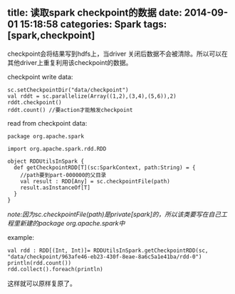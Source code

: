 title: 读取spark checkpoint的数据
date: 2014-09-01 15:18:58
categories: Spark
tags: [spark,checkpoint]
---
checkpoint会将结果写到hdfs上，当driver 关闭后数据不会被清除。所以可以在其他driver上重复利用该checkpoint的数据。

checkpoint write data:

    sc.setCheckpointDir("data/checkpoint")
    val rddt = sc.parallelize(Array((1,2),(3,4),(5,6)),2)
    rddt.checkpoint()
    rddt.count() //要action才能触发checkpoint


read from checkpoint data:

	package org.apache.spark

	import org.apache.spark.rdd.RDD

	object RDDUtilsInSpark {
	  def getCheckpointRDD[T](sc:SparkContext, path:String) = {
	  	//path要到part-000000的父目录
	    val result : RDD[Any] = sc.checkpointFile(path)
	    result.asInstanceOf[T]
	  }
	}
*note:因为sc.checkpointFile(path)是private[spark]的，所以该类要写在自己工程里新建的package org.apache.spark中*

example:

	val rdd : RDD[(Int, Int)]= RDDUtilsInSpark.getCheckpointRDD(sc, "data/checkpoint/963afe46-eb23-430f-8eae-8a6c5a1e41ba/rdd-0")
    println(rdd.count())
    rdd.collect().foreach(println)

这样就可以原样复原了。